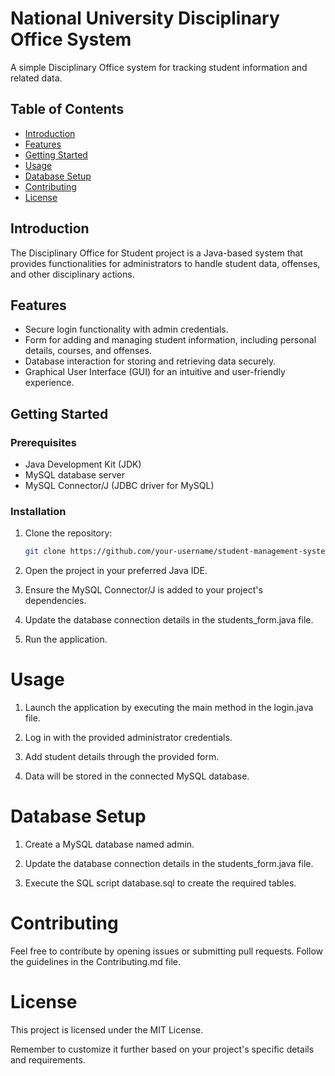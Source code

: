 # National University Disciplinary Office System

A simple Disciplinary Office system for tracking student information and related data.

## Table of Contents
- [Introduction](#introduction)
- [Features](#features)
- [Getting Started](#getting-started)
- [Usage](#usage)
- [Database Setup](#database-setup)
- [Contributing](#contributing)
- [License](#license)

## Introduction

The Disciplinary Office for Student project is a Java-based system that provides functionalities for administrators to handle student data, offenses, and other disciplinary actions.

## Features

- Secure login functionality with admin credentials.
- Form for adding and managing student information, including personal details, courses, and offenses.
- Database interaction for storing and retrieving data securely.
- Graphical User Interface (GUI) for an intuitive and user-friendly experience.

## Getting Started

### Prerequisites

- Java Development Kit (JDK)
- MySQL database server
- MySQL Connector/J (JDBC driver for MySQL)

### Installation

1. Clone the repository:

   ```bash
   git clone https://github.com/your-username/student-management-system.git

1. Open the project in your preferred Java IDE.

2. Ensure the MySQL Connector/J is added to your project's dependencies.

3. Update the database connection details in the students_form.java file.

4. Run the application.

# Usage
1. Launch the application by executing the main method in the login.java file.

2. Log in with the provided administrator credentials.

3. Add student details through the provided form.

4. Data will be stored in the connected MySQL database.

# Database Setup
1. Create a MySQL database named admin.

2. Update the database connection details in the students_form.java file.

3. Execute the SQL script database.sql to create the required tables.

# Contributing
Feel free to contribute by opening issues or submitting pull requests. Follow the guidelines in the Contributing.md file.

# License
This project is licensed under the MIT License.

Remember to customize it further based on your project's specific details and requirements.
